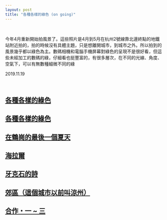 ```yaml
---
layout: post
title: "各種各樣的綠色 (on going)"
---
```


  
&nbsp;
&nbsp;

今年4月重新開始拍風景了。這些照片是4月到5月在杭州2號線靠北邊終點的地鐵站附近拍的，拍的時候沒有具體主題，只是想離開城市，到城市之外。所以拍到的風景幾乎都以綠色為主。數碼相機和電腦手機屏幕對綠色的呈現不是很好看，但這些未經加工的數碼的綠，仔細看也挺豐富的，有很多層次，在不同的光線、角度、空氣下，可以有無數種細微不同的綠

2019.11.19


  
&nbsp;
&nbsp;
&nbsp;

## [各種各樣的綠色](https://cxcxcx.cx/works/0002.html)

## [各種各樣的綠色](https://cxcxcx.cx/works/0004.html)

## [在鶴崗的最後一個夏天](https://cxcxcx.cx/works/0006.html)

## [海拉爾](https://cxcxcx.cx/works/0008.html)

## [牙克石的詩](https://cxcxcx.cx/works/0012.html)

## [郊區（這個城市以前叫涼州）](https://cxcxcx.cx/works/0014.html)

## [合作・一 ~ 三](https://cxcxcx.cx/works/0016.html)








